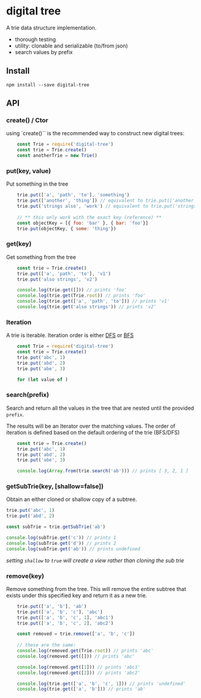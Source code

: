 # digital tree

A trie data structure implementation. 

- thorough testing
- utility: clonable and serializable (to/from json)
- search values by prefix

## Install

    npm install --save digital-tree

## API

### create() / Ctor

using `create()`` is the recommended way to construct new digital trees:

```javascript
    const Trie = require('digital-tree')
    const trie = Trie.create()
    const anotherTrie = new Trie()
```

### put(key, value)

Put something in the tree

```javascript
    trie.put(['a', 'path', 'to'], 'something')
    trie.put(['another', 'thing']) // equivalent to trie.put(['another', 'thing'], true)
    trie.put('strings also', 'work') // equivalent to trie.put('strings also'.split(''), 'work')
    
    // ** this only work with the exact key (reference) **
    const objectKey = [{ foo: 'bar' }, { bar: 'foo'}]
    trie.put(objectKey, { some: 'thing'})
```

### get(key)

Get something from the tree

```javascript
    const trie = Trie.create()
    trie.put(['a', 'path', 'to'], 'v1')
    trie.put('also strings', 'v2')

    console.log(trie.get([])) // prints 'foo'
    console.log(trie.get(Trie.root)) // prints 'foo'
    console.log(trie.get(['a', 'path', 'to'])) // prints 'v1'
    console.log(trie.get('also strings')) // prints 'v2'
```

### Iteration

A trie is iterable. Iteration order is either [DFS](https://en.wikipedia.org/wiki/Depth-first_search) or [BFS](https://en.wikipedia.org/wiki/Breadth-first_search)

```javascript
    const Trie = require('digital-tree')
    const trie = Trie.create()
    trie.put('abc', 1)
    trie.put('abd', 2)
    trie.put('abe', 3)

    for (let value of )
```

### search(prefix)

Search and return all the values in the tree that are nested until the provided `prefix`.

The results will be an Iterator over the matching values. The order of iteration is defined based on the default ordering of the trie (BFS/DFS)

```javascript
    const trie = Trie.create()
    trie.put('abc', 1)
    trie.put('abd', 2)
    trie.put('abe', 3)

    console.log(Array.from(trie.search('ab'))) // prints [ 3, 2, 1 ]
```

### getSubTrie(key, [shallow=false])

Obtain an either cloned or shallow copy of a subtree.

```javascript
trie.put('abc', 1)
trie.put('abd', 2)

const subTrie = trie.getSubTrie('ab')

console.log(subTrie.get('c')) // prints 1
console.log(subTrie.get('d')) // prints 2
console.log(subTrie.get('ab')) // prints undefined
```
*setting `shallow` to `true` will create a view rather than cloning the sub trie*

### remove(key)

Remove something from the tree. This will remove the entire subtree that exists under this specified key and return it
as a new trie.

```javascript
    trie.put(['a', 'b'], 'ab')
    trie.put(['a', 'b', 'c'], 'abc')
    trie.put(['a', 'b', 'c', 1], 'abc1')
    trie.put(['a', 'b', 'c', 2], 'abc2')

    const removed = trie.remove(['a', 'b', 'c'])
    
    // these are the same: 
    console.log(removed.get(Trie.root)) // prints 'abc'
    console.log(removed.get([])) // prints 'abc'

    console.log(removed.get([1])) // prints 'abc1'
    console.log(removed.get([2])) // prints 'abc2'

    console.log(trie.get(['a', 'b', 'c', 1])) // prints 'undefined'
    console.log(trie.get(['a', 'b'])) // prints 'ab'
```
